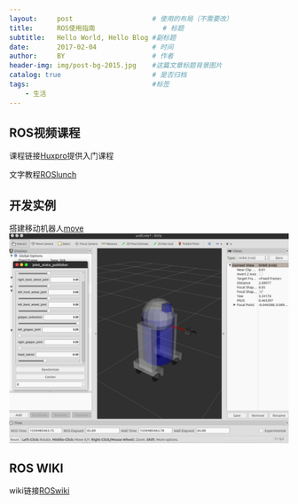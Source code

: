 ```yaml
---
layout:     post   				    # 使用的布局（不需要改）
title:      ROS使用指南 				# 标题 
subtitle:   Hello World, Hello Blog #副标题
date:       2017-02-04				# 时间
author:     BY 						# 作者
header-img: img/post-bg-2015.jpg 	#这篇文章标题背景图片
catalog: true 						# 是否归档
tags:								#标签
    - 生活
---
```


## ROS视频课程
课程链接[Huxpro](https://edu.csdn.net/course/play/19217/248749)提供入门课程

文字教程[ROSlunch](http://www.manongjc.com/article/42650.html)


## 开发实例
搭建移动机器人[move](https://blog.csdn.net/weixin_42237429/article/details/90743944)
![avatar](./img/ROS-move.png)
## ROS WIKI
wiki链接[ROSwiki](http://wiki.ros.org/roschina/%E6%95%99%E7%A8%8B)